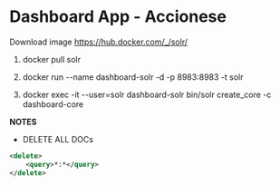 # Dashboard App - Accionese

Download image https://hub.docker.com/_/solr/

1. docker pull solr

2. docker run --name dashboard-solr -d -p 8983:8983 -t solr

3. docker exec -it --user=solr dashboard-solr bin/solr create_core -c dashboard-core

**NOTES**
* DELETE ALL DOCs

```xml
<delete>
    <query>*:*</query>
</delete>
```
